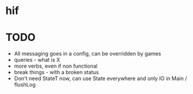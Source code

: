 # hif

TODO
=======
- All messaging goes in a config, can be overridden by games
- queries - what is X
- more verbs, even if non functional
- break things - with a broken status
- Don't need StateT now, can use State everywhere and only IO in Main / flushLog
